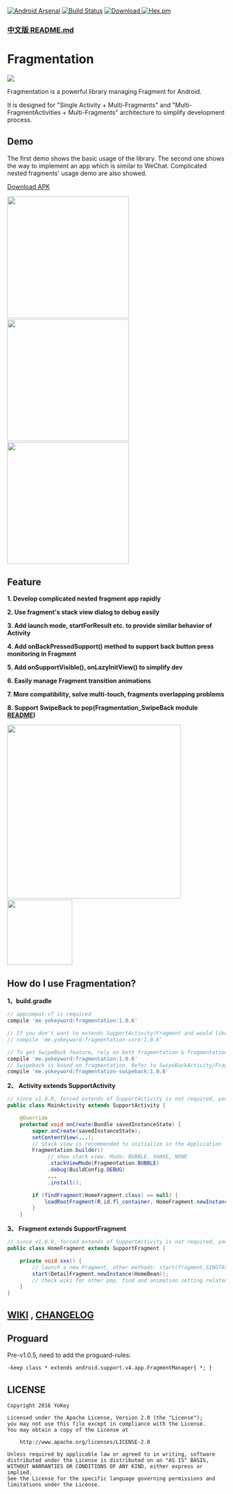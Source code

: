 [![Android Arsenal](https://img.shields.io/badge/Android%20Arsenal-Fragmentation-brightgreen.svg?style=flat)](https://android-arsenal.com/details/1/5937)
[![Build Status](https://travis-ci.org/YoKeyword/Fragmentation.svg?branch=master)](https://travis-ci.org/YoKeyword/Fragmentation)
[![Download](https://api.bintray.com/packages/yokeyword/maven/Fragmentation/images/download.svg) ](https://bintray.com/yokeyword/maven/Fragmentation/_latestVersion)
[![Hex.pm](https://img.shields.io/hexpm/l/plug.svg)](https://www.apache.org/licenses/LICENSE-2.0)

### [中文版 README.md](https://github.com/YoKeyword/Fragmentation/blob/master/README_CN.md)

# Fragmentation

![](/gif/logo.png)

Fragmentation is a powerful library managing Fragment for Android.

It is designed for "Single Activity + Multi-Fragments" and "Multi-FragmentActivities + Multi-Fragments" architecture to simplify development process.

## Demo
The first demo shows the basic usage of the library. The second one shows the way to implement an app which is similar to WeChat. Complicated nested fragments' usage demo are also showed.

[Download APK](https://www.pgyer.com/fragmentation)

<img src="/gif/demo.gif" width="280px"/> <img src="/gif/wechat.gif" width="280px"/>
 <img src="/gif/nested.gif" width="280px"/>

## Feature

**1. Develop complicated nested fragment app rapidly**

**2. Use fragment's stack view dialog to debug easily**

**3. Add launch mode, startForResult etc. to provide similar behavior of Activity**

**4. Add onBackPressedSupport() method to support back button press monitoring in Fragment**

**5. Add onSupportVisible(), onLazyInitView() to simplify dev**

**6. Easily manage Fragment transition animations**

**7. More compatibility, solve multi-touch, fragments overlapping problems**

**8. Support SwipeBack to pop(Fragmentation_SwipeBack module [README](https://github.com/YoKeyword/Fragmentation/blob/master/fragmentation_swipeback/README.md))**

<img src="/gif/log.png" width="400px"/>      <img src="/gif/SwipeBack.jpg" width="150px"/>

## How do I use Fragmentation?

**1、build.gradle**
````gradle
// appcompat-v7 is required
compile 'me.yokeyword:fragmentation:1.0.6'

// If you don't want to extends SupportActivity/Fragment and would like to customize your own support, just rely on fragmentation-core
// compile 'me.yokeyword:fragmentation-core:1.0.6'

// To get SwipeBack feature, rely on both fragmentation & fragmentation-swipeback
compile 'me.yokeyword:fragmentation:1.0.6'
// Swipeback is based on fragmentation. Refer to SwipeBackActivity/Fragment for your Customized SupportActivity/Fragment
compile 'me.yokeyword:fragmentation-swipeback:1.0.6'
````

**2、 Activity extends SupportActivity**
````java
// since v1.0.0, forced extends of SupportActivity is not required, you can use interface + delegate to implement your own SupportActivity 
public class MainActivity extends SupportActivity {

    @Override
    protected void onCreate(Bundle savedInstanceState) {
        super.onCreate(savedInstanceState);
        setContentView(...);
      	// Stack view is recommended to initialize in the Application
        Fragmentation.builder()
          	 // show stack view. Mode: BUBBLE, SHAKE, NONE
             .stackViewMode(Fragmentation.BUBBLE)
             .debug(BuildConfig.DEBUG)
             ...
             .install();

        if (findFragment(HomeFragment.class) == null) {
            loadRootFragment(R.id.fl_container, HomeFragment.newInstance());  //load root Fragment
        }
    }
````

**3、 Fragment extends SupportFragment**
````java
// since v1.0.0, forced extends of SupportActivity is not required, you can use interface + delegate to implement your own SupportActivity
public class HomeFragment extends SupportFragment {

    private void xxx() {
      	// launch a new Fragment, other methods: start(fragment,SINGTASK)、startForResult、startWithPop etc.
        start(DetailFragment.newInstance(HomeBean));
      	// check wiki for other pop, find and animation setting related API
    }
}
````

## [WIKI](https://github.com/YoKeyword/Fragmentation/wiki) , [CHANGELOG](https://github.com/YoKeyword/Fragmentation/blob/master/CHANGELOG.md)

## Proguard

Pre-v1.0.5, need to add the proguard-rules:

````xml
-keep class * extends android.support.v4.app.FragmentManager{ *; }
````

## LICENSE
````
Copyright 2016 YoKey

Licensed under the Apache License, Version 2.0 (the "License");
you may not use this file except in compliance with the License.
You may obtain a copy of the License at

    http://www.apache.org/licenses/LICENSE-2.0

Unless required by applicable law or agreed to in writing, software
distributed under the License is distributed on an "AS IS" BASIS,
WITHOUT WARRANTIES OR CONDITIONS OF ANY KIND, either express or implied.
See the License for the specific language governing permissions and
limitations under the License.
````
